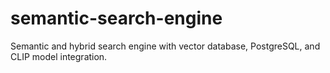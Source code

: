 # semantic-search-engine
Semantic and hybrid search engine with vector database, PostgreSQL, and CLIP model integration.
